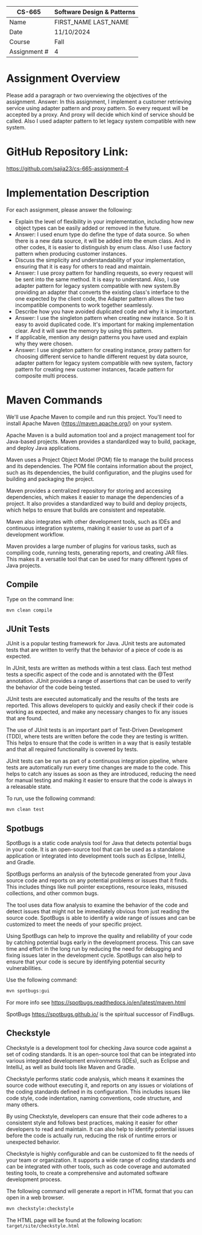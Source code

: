 
| CS-665       | Software Design & Patterns |
|--------------|----------------------------|
| Name         | FIRST_NAME LAST_NAME       |
| Date         | 11/10/2024                 |
| Course       | Fall                       |
| Assignment # | 4                          |

# Assignment Overview
Please add a paragraph or two overviewing the objectives of the assignment.
Answer:
In this assignment, I implement a customer retrieving service using adapter pattern and proxy pattern. So every request will be accepted by a proxy. And proxy will decide which kind of service should be called.
Also I used adapter pattern to let legacy system compatible with new system.

# GitHub Repository Link:
https://github.com/sajia23/cs-665-assignment-4

# Implementation Description 


For each assignment, please answer the following:

- Explain the level of flexibility in your implementation, including how new object types can
be easily added or removed in the future.
- Answer: I used enum type do define the type of data source. So when there is a new data source, it will be added into the enum class. And in other codes, it is easier to distinguish by enum class.
Also I use factory pattern when producing customer instances.
- Discuss the simplicity and understandability of your implementation, ensuring that it is
easy for others to read and maintain.
- Answer: I use proxy pattern for handling requests, so every request will be sent into the same method. It is easy to understand. Also, I use adapter pattern for legacy system compatible with new system.By providing an adapter that converts
  the existing class's interface to the one expected by the client code, the
  Adapter pattern allows the two incompatible components to work
  together seamlessly.
- Describe how you have avoided duplicated code and why it is important.
- Answer: I use the singleton pattern when creating new instance. So it is easy to avoid duplicated code. It's important for making implementation clear. And it will save the memory by using this pattern.
- If applicable, mention any design patterns you have used and explain why they were
chosen.
- Answer: I use singleton pattern for creating instance, proxy pattern for choosing different service to handle different request by data source, adapter pattern for legacy system compatible with new system, factory pattern for creating new customer instances, facade pattern for composite multi process.


# Maven Commands

We'll use Apache Maven to compile and run this project. You'll need to install Apache Maven (https://maven.apache.org/) on your system. 

Apache Maven is a build automation tool and a project management tool for Java-based projects. Maven provides a standardized way to build, package, and deploy Java applications.

Maven uses a Project Object Model (POM) file to manage the build process and its dependencies. The POM file contains information about the project, such as its dependencies, the build configuration, and the plugins used for building and packaging the project.

Maven provides a centralized repository for storing and accessing dependencies, which makes it easier to manage the dependencies of a project. It also provides a standardized way to build and deploy projects, which helps to ensure that builds are consistent and repeatable.

Maven also integrates with other development tools, such as IDEs and continuous integration systems, making it easier to use as part of a development workflow.

Maven provides a large number of plugins for various tasks, such as compiling code, running tests, generating reports, and creating JAR files. This makes it a versatile tool that can be used for many different types of Java projects.

## Compile
Type on the command line: 

```bash
mvn clean compile
```



## JUnit Tests
JUnit is a popular testing framework for Java. JUnit tests are automated tests that are written to verify that the behavior of a piece of code is as expected.

In JUnit, tests are written as methods within a test class. Each test method tests a specific aspect of the code and is annotated with the @Test annotation. JUnit provides a range of assertions that can be used to verify the behavior of the code being tested.

JUnit tests are executed automatically and the results of the tests are reported. This allows developers to quickly and easily check if their code is working as expected, and make any necessary changes to fix any issues that are found.

The use of JUnit tests is an important part of Test-Driven Development (TDD), where tests are written before the code they are testing is written. This helps to ensure that the code is written in a way that is easily testable and that all required functionality is covered by tests.

JUnit tests can be run as part of a continuous integration pipeline, where tests are automatically run every time changes are made to the code. This helps to catch any issues as soon as they are introduced, reducing the need for manual testing and making it easier to ensure that the code is always in a releasable state.

To run, use the following command:
```bash
mvn clean test
```


## Spotbugs 

SpotBugs is a static code analysis tool for Java that detects potential bugs in your code. It is an open-source tool that can be used as a standalone application or integrated into development tools such as Eclipse, IntelliJ, and Gradle.

SpotBugs performs an analysis of the bytecode generated from your Java source code and reports on any potential problems or issues that it finds. This includes things like null pointer exceptions, resource leaks, misused collections, and other common bugs.

The tool uses data flow analysis to examine the behavior of the code and detect issues that might not be immediately obvious from just reading the source code. SpotBugs is able to identify a wide range of issues and can be customized to meet the needs of your specific project.

Using SpotBugs can help to improve the quality and reliability of your code by catching potential bugs early in the development process. This can save time and effort in the long run by reducing the need for debugging and fixing issues later in the development cycle. SpotBugs can also help to ensure that your code is secure by identifying potential security vulnerabilities.

Use the following command:

```bash
mvn spotbugs:gui 
```

For more info see 
https://spotbugs.readthedocs.io/en/latest/maven.html

SpotBugs https://spotbugs.github.io/ is the spiritual successor of FindBugs.


## Checkstyle 

Checkstyle is a development tool for checking Java source code against a set of coding standards. It is an open-source tool that can be integrated into various integrated development environments (IDEs), such as Eclipse and IntelliJ, as well as build tools like Maven and Gradle.

Checkstyle performs static code analysis, which means it examines the source code without executing it, and reports on any issues or violations of the coding standards defined in its configuration. This includes issues like code style, code indentation, naming conventions, code structure, and many others.

By using Checkstyle, developers can ensure that their code adheres to a consistent style and follows best practices, making it easier for other developers to read and maintain. It can also help to identify potential issues before the code is actually run, reducing the risk of runtime errors or unexpected behavior.

Checkstyle is highly configurable and can be customized to fit the needs of your team or organization. It supports a wide range of coding standards and can be integrated with other tools, such as code coverage and automated testing tools, to create a comprehensive and automated software development process.

The following command will generate a report in HTML format that you can open in a web browser. 

```bash
mvn checkstyle:checkstyle
```

The HTML page will be found at the following location:
`target/site/checkstyle.html`





